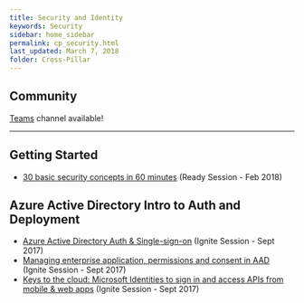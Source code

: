 ```yaml
---
title: Security and Identity
keywords: Security
sidebar: home_sidebar
permalink: cp_security.html
last_updated: March 7, 2018
folder: Cross-Pillar
---
```


## Community

[Teams](https://teams.microsoft.com/l/channel/19%3afc07ec28f6c54511b8672666a3d950b1%40thread.skype/Cross%2520Pillar%2520-%2520Security%2520and%2520Identity?groupId=dff0a70d-6316-4124-ae5a-e9d06f63ec34&tenantId=72f988bf-86f1-41af-91ab-2d7cd011db47) channel available!

<!-- Add in any communities worth following: blogs, twitter, etc. -->
---
<!-- Here, add in any links to useful resources. The structure is not fixed, it can be grouped by scenario, by tech, or set up as a learning path -->

## Getting Started

- [30 basic security concepts in 60 minutes](https://content.microsoftready.com/FY18Q3/session/CD-SEC-DRT200) (Ready Session - Feb 2018)

## Azure Active Directory Intro to Auth and Deployment

- [Azure Active Directory Auth & Single-sign-on](https://myignite.microsoft.com/videos/53402) (Ignite Session - Sept 2017)
- [Managing enterprise application, permissions and consent in AAD](https://myignite.microsoft.com/videos/55411) (Ignite Session - Sept 2017)
- [Keys to the cloud: Microsoft Identities to sign in and access APIs from mobile & web apps](https://myignite.microsoft.com/videos/55067) (Ignite Session - Sept 2017)